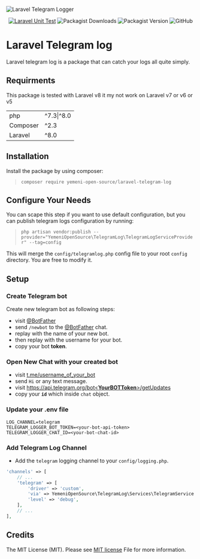 ![Laravel Telegram Logger](./images/yos-laravel-telegram-log.svg)

<div style="text-align: center;">

[![Laravel Unit Test](https://github.com/Yemeni-Open-Source/laravel-telegram-log/actions/workflows/laravel-unit-test.yml/badge.svg)](https://github.com/Yemeni-Open-Source/laravel-telegram-log/actions/workflows/laravel-unit-test.yml)
![Packagist Downloads](https://img.shields.io/packagist/dt/Yemeni-Open-Source/laravel-telegram-log?color=blue&label=Downloads&logo=packagist&logoColor=white)
![Packagist Version](https://img.shields.io/packagist/v/Yemeni-Open-Source/laravel-telegram-log?color=green&label=Version&logo=laravel&logoColor=white)
![GitHub](https://img.shields.io/github/license/Yemeni-Open-Source/laravel-telegram-log?logo=Open%20Source%20Initiative&label=License&logoColor=white&color=blueviolet)

</div>

# Laravel Telegram log

Laravel telegram log is a package that can catch your logs all quite simply.

## Requirments

This package is tested with Laravel v8 it my not work on Laravel v7 or v6 or v5

|||
|-|-|
|php| ^7.3&#124;^8.0|
|Composer| ^2.3|
|Laravel| ^8.0|

## Installation

Install the package by using composer:

> ```composer require yemeni-open-source/laravel-telegram-log```

## Configure Your Needs

You can scape this step if you want to use default configuration, but you can publish telegram logs configuration by running:

> ```php artisan vendor:publish --provider="YemeniOpenSource\TelegramLog\TelegramLogServiceProvider" --tag=config```

This will merge the ```config/telegramlog.php``` config file to your root ```config``` directory. You are free to modify it.

## Setup

### Create Telegram bot

Create new telegram bot as following steps:

- visit [@BotFather](https://telegram.me/BotFather)
- send ```/newbot``` to the [@BotFather](https://telegram.me/BotFather) chat.
- replay with the name of your new bot.
- then replay with the username for your bot.
- copy your bot **token**.

### Open New Chat with your created bot

- visit [t.me/username_of_your_bot](http://t.me/username_of_your_bot)
- send ```Hi``` or any text message.
- visit [https://api.telegram.org/bot<**YourBOTToken**>/getUpdates](https://api.telegram.org/bot<YourBOTToken>/getUpdates)
- copy your **```id```** which inside ```chat``` object.

### Update your .env file

```env
LOG_CHANNEL=telegram
TELEGRAM_LOGGER_BOT_TOKEN=<your-bot-api-token>
TELEGRAM_LOGGER_CHAT_ID=<your-bot-chat-id>
```

### Add Telegram Log Channel

- Add the ```telegram``` logging channel to your ```config/logging.php```.

```php
'channels' => [
    // ...
    'telegram' => [
        'driver' => 'custom',
        'via' => YemeniOpenSource\TelegramLog\Services\TelegramService::class,
        'level' => 'debug',
    ],
    // ...
],
```

## Credits

The MIT License (MIT). Please see [MIT license](LICENSE) File for more information.
